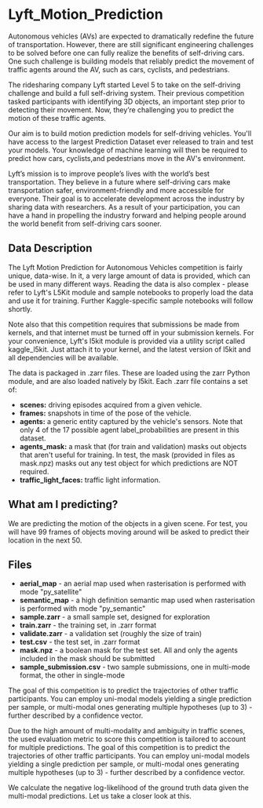 # Lyft_Motion_Prediction


Autonomous vehicles (AVs) are expected to dramatically redefine the future of transportation. However, there are still significant engineering challenges to be solved before one can fully realize the benefits of self-driving cars. One such challenge is building models that reliably predict the movement of traffic agents around the AV, such as cars, cyclists, and pedestrians.

The ridesharing company Lyft started Level 5 to take on the self-driving challenge and build a full self-driving system. Their previous competition tasked participants with identifying 3D objects, an important step prior to detecting their movement. Now, they’re challenging you to predict the motion of these traffic agents.

Our aim is to build motion prediction models for self-driving vehicles. You'll have access to the largest Prediction Dataset ever released to train and test your models. Your knowledge of machine learning will then be required to predict how cars, cyclists,and pedestrians move in the AV's environment.

Lyft’s mission is to improve people’s lives with the world’s best transportation. They believe in a future where self-driving cars make transportation safer, environment-friendly and more accessible for everyone. Their goal is to accelerate development across the industry by sharing data with researchers. As a result of your participation, you can have a hand in propelling the industry forward and helping people around the world benefit from self-driving cars sooner.

## Data Description

The Lyft Motion Prediction for Autonomous Vehicles competition is fairly unique, data-wise. In it, a very large amount of data is provided, which can be used in many different ways. Reading the data is also complex - please refer to Lyft's L5Kit module and sample notebooks to properly load the data and use it for training. Further Kaggle-specific sample notebooks will follow shortly.

Note also that this competition requires that submissions be made from kernels, and that internet must be turned off in your submission kernels. For your convenience, Lyft's l5kit module is provided via a utility script called kaggle_l5kit. Just attach it to your kernel, and the latest version of l5kit and all dependencies will be available.

The data is packaged in .zarr files. These are loaded using the zarr Python module, and are also loaded natively by l5kit. Each .zarr file contains a set of:

- **scenes:** driving episodes acquired from a given vehicle.
- **frames:** snapshots in time of the pose of the vehicle.
- **agents:** a generic entity captured by the vehicle's sensors. Note that only 4 of the 17 possible agent label_probabilities are present in this dataset.
- **agents_mask:** a mask that (for train and validation) masks out objects that aren't useful for training. In test, the mask (provided in files as mask.npz) masks out any test object for which predictions are NOT required.
- **traffic_light_faces:** traffic light information.

## What am I predicting?

We are predicting the motion of the objects in a given scene. For test, you will have 99 frames of objects moving around will be asked to predict their location in the next 50.

## Files

- **aerial_map** - an aerial map used when rasterisation is performed with mode "py_satellite"
- **semantic_map** - a high definition semantic map used when rasterisation is performed with mode "py_semantic"
- **sample.zarr** - a small sample set, designed for exploration
- **train.zarr** - the training set, in .zarr format
- **validate.zarr** - a validation set (roughly the size of train)
- **test.csv** - the test set, in .zarr format
- **mask.npz** - a boolean mask for the test set. All and only the agents included in the mask should be submitted
- **sample_submission.csv** - two sample submissions, one in multi-mode format, the other in single-mode

The goal of this competition is to predict the trajectories of other traffic participants. You can employ uni-modal models yielding a single prediction per sample, or multi-modal ones generating multiple hypotheses (up to 3) - further described by a confidence vector.

Due to the high amount of multi-modality and ambiguity in traffic scenes, the used evaluation metric to score this competition is tailored to account for multiple predictions.
The goal of this competition is to predict the trajectories of other traffic participants. You can employ uni-modal models yielding a single prediction per sample, or multi-modal ones generating multiple hypotheses (up to 3) - further described by a confidence vector.

We calculate the negative log-likelihood of the ground truth data given the multi-modal predictions. Let us take a closer look at this.
